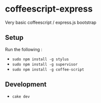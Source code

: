 coffeescript-express
====================

Very basic coffeescript / express.js bootstrap

## Setup
Run the following : 
* `sudo npm install -g stylus`
* `sudo npm install -g supervisor`
* `sudo npm install -g coffee-script`

## Development
* `cake dev`